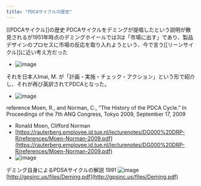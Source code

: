 ```yaml
---
title: "PDCAサイクルの歴史"
---
```


[[PDCAサイクル]]の歴史
PDCAサイクルをデミングが提唱したという説明が散見されるが1951年時点のデミングホイールでは3は「市場に出す」であり、製品デザインのプロセスに市場の反応を取り入れようという、今で言う[[リーンサイクル]]に近い考え方だった
- ![image](https://gyazo.com/5cc1ea89a4620ea36589e4d81a6fbad8/thumb/1000)

それを日本人Imai, M. が「計画・実施・チェック・アクション」という形で紹介し、それが再び英訳されてPDCAとなった。
- ![image](https://gyazo.com/5dcd8a042f65e55dd244d7d77939a60a/thumb/1000)


reference
Moen, R., and Norman, C., “The History of the PDCA Cycle.” In Proceedings of the 7th ANQ Congress, Tokyo 2009, September 17, 2009
- Ronald Moen, Clifford Norman
- [https://rauterberg.employee.id.tue.nl/lecturenotes/DG000%20DRP-R/references/Moen-Norman-2009.pdf](https://rauterberg.employee.id.tue.nl/lecturenotes/DG000%20DRP-R/references/Moen-Norman-2009.pdf)
- ![image](https://gyazo.com/84fe671e1ac391b3e8014913c98e8956/thumb/1000)


デミング自身によるPDSAサイクルの解説 1991
![image](https://gyazo.com/b0e70548a3e430fe90b7bdde5bc5ec27/thumb/1000)
[http://gpsinc.us/files/Deming.pdf](http://gpsinc.us/files/Deming.pdf)

